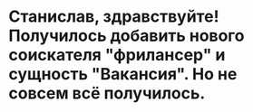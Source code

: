 # Станислав, здравствуйте! Получилось добавить нового соискателя "фрилансер" и сущность "Вакансия". Но не совсем всё получилось.
